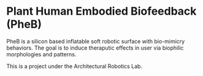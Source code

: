 # Plant Human Embodied Biofeedback (PheB)

PheB is a silicon based inflatable soft robotic surface with bio-mimicry behaviors. The goal is to induce theraputic effects in user via biophilic morphologies and patterns.

This is a project under the Architectural Robotics Lab. 
